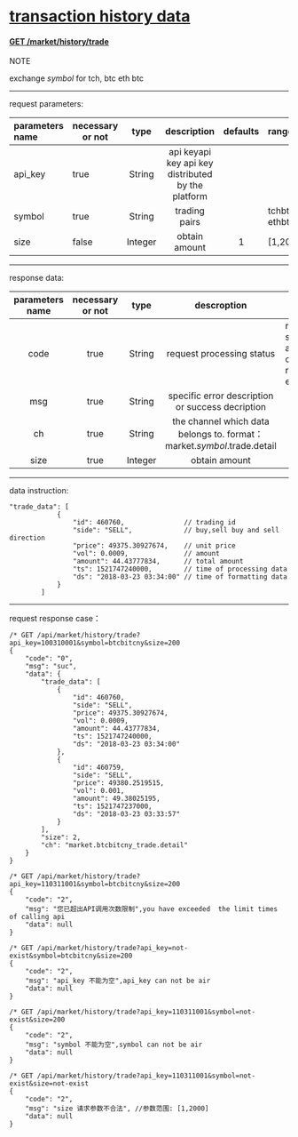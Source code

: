 ﻿# [transaction history data]()

#### [GET /market/history/trade  ]()

NOTE

exchange $symbol$ for tch, btc eth btc 

------



request parameters:

| parameters name | necessary or not |  type   |                    description                     | defaults | ranges                          |
| :-------------- | ---------------- | :-----: | :------------------------------------------------: | :------: | :------------------------------ |
| api_key         | true             | String  | api keyapi key api key distributed by the platform |          |                                 |
| symbol          | true             | String  |                   trading pairs                    |          | tchbtc, ethbtc,btcbitcny,eosbtc |
| size            | false            | Integer |                   obtain amount                    |    1     | [1,2000]                        |

------

response data:

| parameters name | necessary or not |  type   |                             descroption                    | ranges              |
| :------: | :------: | :-----: | :----------------------------------------------------------: | --------------------------- |
|   code   |   true   | String  |                         request processing status                       | represent sucess and any others represent error |
|   msg    |   true   | String  |                    specific error description or success decription                   |                             |
|    ch    |   true   | String  | the channel which data belongs to.   format：market.$symbol$.trade.detail<br /> |                          |
| size | true | Integer | obtain amount |  |
------

data instruction:

```
"trade_data": [
            {
                "id": 460760,               // trading id
                "side": "SELL",             // buy,sell buy and sell direction
                "price": 49375.30927674,    // unit price
                "vol": 0.0009,              // amount
                "amount": 44.43777834,      // total amount
                "ts": 1521747240000,        // time of processing data
                "ds": "2018-03-23 03:34:00" // time of formatting data
            }
        ]
```



------

request response case：


```
/* GET /api/market/history/trade?api_key=100310001&symbol=btcbitcny&size=200
{
    "code": "0",
    "msg": "suc",
    "data": {
        "trade_data": [
            {
                "id": 460760,
                "side": "SELL",
                "price": 49375.30927674,
                "vol": 0.0009,
                "amount": 44.43777834,
                "ts": 1521747240000,
                "ds": "2018-03-23 03:34:00"
            },
            {
                "id": 460759,
                "side": "SELL",
                "price": 49380.2519515,
                "vol": 0.001,
                "amount": 49.38025195,
                "ts": 1521747237000,
                "ds": "2018-03-23 03:33:57"
            }
        ],
        "size": 2,
        "ch": "market.btcbitcny_trade.detail"
    }
}

/* GET /api/market/history/trade?api_key=110311001&symbol=btcbitcny&size=200
{
    "code": "2",
    "msg": "您已超出API调用次数限制",you have exceeded  the limit times of calling api
    "data": null
}

/* GET /api/market/history/trade?api_key=not-exist&symbol=btcbitcny&size=200
{
    "code": "2",
    "msg": "api_key 不能为空",api_key can not be air
    "data": null
}

/* GET /api/market/history/trade?api_key=110311001&symbol=not-exist&size=200
{
    "code": "2",
    "msg": "symbol 不能为空",symbol can not be air
    "data": null
}

/* GET /api/market/history/trade?api_key=110311001&symbol=not-exist&size=not-exist
{
    "code": "2",
    "msg": "size 请求参数不合法", //参数范围: [1,2000]
    "data": null
}

```

